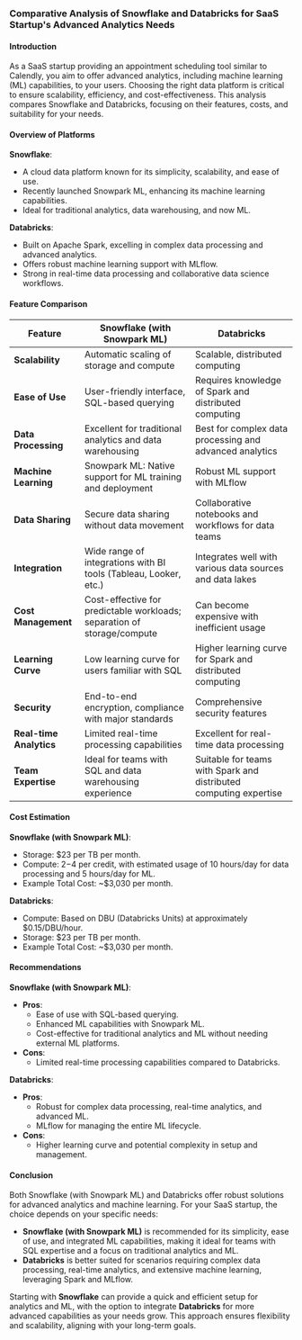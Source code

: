 ### Comparative Analysis of Snowflake and Databricks for SaaS Startup's Advanced Analytics Needs

#### Introduction
As a SaaS startup providing an appointment scheduling tool similar to Calendly, you aim to offer advanced analytics, including machine learning (ML) capabilities, to your users. Choosing the right data platform is critical to ensure scalability, efficiency, and cost-effectiveness. This analysis compares Snowflake and Databricks, focusing on their features, costs, and suitability for your needs.

#### Overview of Platforms

**Snowflake**:
- A cloud data platform known for its simplicity, scalability, and ease of use.
- Recently launched Snowpark ML, enhancing its machine learning capabilities.
- Ideal for traditional analytics, data warehousing, and now ML.

**Databricks**:
- Built on Apache Spark, excelling in complex data processing and advanced analytics.
- Offers robust machine learning support with MLflow.
- Strong in real-time data processing and collaborative data science workflows.

#### Feature Comparison

| **Feature**               | **Snowflake (with Snowpark ML)**                                   | **Databricks**                                                |
|---------------------------|--------------------------------------------------------------------|---------------------------------------------------------------|
| **Scalability**           | Automatic scaling of storage and compute                           | Scalable, distributed computing                               |
| **Ease of Use**           | User-friendly interface, SQL-based querying                        | Requires knowledge of Spark and distributed computing         |
| **Data Processing**       | Excellent for traditional analytics and data warehousing           | Best for complex data processing and advanced analytics       |
| **Machine Learning**      | Snowpark ML: Native support for ML training and deployment         | Robust ML support with MLflow                                 |
| **Data Sharing**          | Secure data sharing without data movement                          | Collaborative notebooks and workflows for data teams          |
| **Integration**           | Wide range of integrations with BI tools (Tableau, Looker, etc.)   | Integrates well with various data sources and data lakes      |
| **Cost Management**       | Cost-effective for predictable workloads; separation of storage/compute | Can become expensive with inefficient usage                  |
| **Learning Curve**        | Low learning curve for users familiar with SQL                     | Higher learning curve for Spark and distributed computing     |
| **Security**              | End-to-end encryption, compliance with major standards             | Comprehensive security features                               |
| **Real-time Analytics**   | Limited real-time processing capabilities                          | Excellent for real-time data processing                       |
| **Team Expertise**        | Ideal for teams with SQL and data warehousing experience           | Suitable for teams with Spark and distributed computing expertise |

#### Cost Estimation

**Snowflake (with Snowpark ML)**:
- Storage: $23 per TB per month.
- Compute: $2-$4 per credit, with estimated usage of 10 hours/day for data processing and 5 hours/day for ML.
- Example Total Cost: ~$3,030 per month.

**Databricks**:
- Compute: Based on DBU (Databricks Units) at approximately $0.15/DBU/hour.
- Storage: $23 per TB per month.
- Example Total Cost: ~$3,030 per month.

#### Recommendations

**Snowflake (with Snowpark ML)**:
- **Pros**:
  - Ease of use with SQL-based querying.
  - Enhanced ML capabilities with Snowpark ML.
  - Cost-effective for traditional analytics and ML without needing external ML platforms.
- **Cons**:
  - Limited real-time processing capabilities compared to Databricks.

**Databricks**:
- **Pros**:
  - Robust for complex data processing, real-time analytics, and advanced ML.
  - MLflow for managing the entire ML lifecycle.
- **Cons**:
  - Higher learning curve and potential complexity in setup and management.

#### Conclusion
Both Snowflake (with Snowpark ML) and Databricks offer robust solutions for advanced analytics and machine learning. For your SaaS startup, the choice depends on your specific needs:

- **Snowflake (with Snowpark ML)** is recommended for its simplicity, ease of use, and integrated ML capabilities, making it ideal for teams with SQL expertise and a focus on traditional analytics and ML.
- **Databricks** is better suited for scenarios requiring complex data processing, real-time analytics, and extensive machine learning, leveraging Spark and MLflow.

Starting with **Snowflake** can provide a quick and efficient setup for analytics and ML, with the option to integrate **Databricks** for more advanced capabilities as your needs grow. This approach ensures flexibility and scalability, aligning with your long-term goals.
